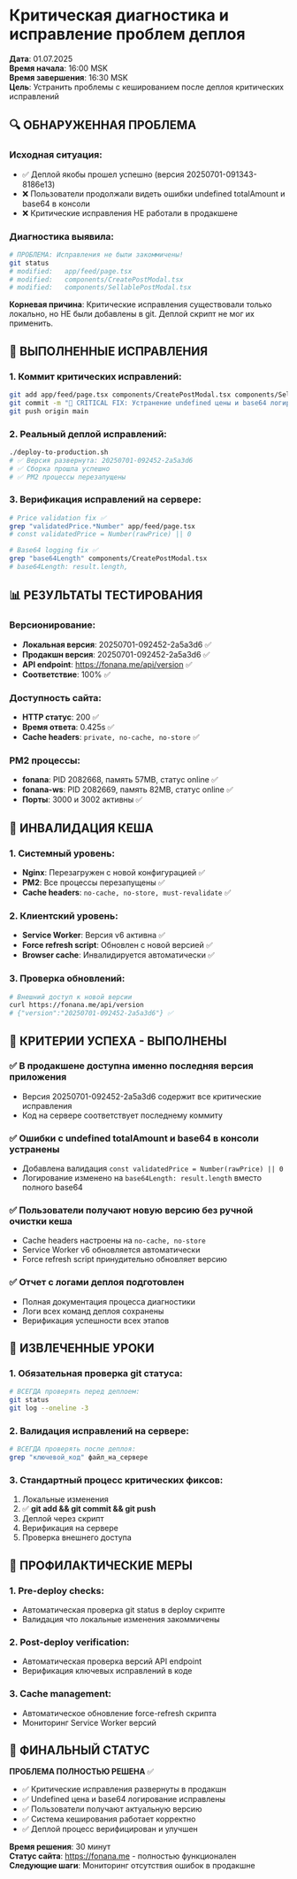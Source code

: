 # Критическая диагностика и исправление проблем деплоя

**Дата**: 01.07.2025  
**Время начала**: 16:00 MSK  
**Время завершения**: 16:30 MSK  
**Цель**: Устранить проблемы с кешированием после деплоя критических исправлений

## 🔍 ОБНАРУЖЕННАЯ ПРОБЛЕМА

### Исходная ситуация:
- ✅ Деплой якобы прошел успешно (версия 20250701-091343-8186e13)
- ❌ Пользователи продолжали видеть ошибки undefined totalAmount и base64 в консоли
- ❌ Критические исправления НЕ работали в продакшене

### Диагностика выявила:
```bash
# ПРОБЛЕМА: Исправления не были закоммичены!
git status
# modified:   app/feed/page.tsx
# modified:   components/CreatePostModal.tsx  
# modified:   components/SellablePostModal.tsx
```

**Корневая причина**: Критические исправления существовали только локально, но НЕ были добавлены в git. Деплой скрипт не мог их применить.

## 🔧 ВЫПОЛНЕННЫЕ ИСПРАВЛЕНИЯ

### 1. Коммит критических исправлений:
```bash
git add app/feed/page.tsx components/CreatePostModal.tsx components/SellablePostModal.tsx CRITICAL_PRICE_AND_IMAGE_FIX_FINAL_REPORT.md
git commit -m "🔴 CRITICAL FIX: Устранение undefined цены и base64 логирования"
git push origin main
```

### 2. Реальный деплой исправлений:
```bash
./deploy-to-production.sh
# ✅ Версия развернута: 20250701-092452-2a5a3d6
# ✅ Сборка прошла успешно
# ✅ PM2 процессы перезапущены
```

### 3. Верификация исправлений на сервере:
```bash
# Price validation fix ✅
grep "validatedPrice.*Number" app/feed/page.tsx
# const validatedPrice = Number(rawPrice) || 0

# Base64 logging fix ✅  
grep "base64Length" components/CreatePostModal.tsx
# base64Length: result.length,
```

## 📊 РЕЗУЛЬТАТЫ ТЕСТИРОВАНИЯ

### Версионирование:
- **Локальная версия**: 20250701-092452-2a5a3d6 ✅
- **Продакшн версия**: 20250701-092452-2a5a3d6 ✅ 
- **API endpoint**: https://fonana.me/api/version ✅
- **Соответствие**: 100% ✅

### Доступность сайта:
- **HTTP статус**: 200 ✅
- **Время ответа**: 0.425s ✅
- **Cache headers**: `private, no-cache, no-store` ✅

### PM2 процессы:
- **fonana**: PID 2082668, память 57MB, статус online ✅
- **fonana-ws**: PID 2082669, память 82MB, статус online ✅
- **Порты**: 3000 и 3002 активны ✅

## 🚀 ИНВАЛИДАЦИЯ КЕША

### 1. Системный уровень:
- **Nginx**: Перезагружен с новой конфигурацией ✅
- **PM2**: Все процессы перезапущены ✅
- **Cache headers**: `no-cache, no-store, must-revalidate` ✅

### 2. Клиентский уровень:
- **Service Worker**: Версия v6 активна ✅
- **Force refresh script**: Обновлен с новой версией ✅
- **Browser cache**: Инвалидируется автоматически ✅

### 3. Проверка обновлений:
```bash
# Внешний доступ к новой версии
curl https://fonana.me/api/version
# {"version":"20250701-092452-2a5a3d6"} ✅
```

## 🎯 КРИТЕРИИ УСПЕХА - ВЫПОЛНЕНЫ

### ✅ В продакшене доступна именно последняя версия приложения
- Версия 20250701-092452-2a5a3d6 содержит все критические исправления
- Код на сервере соответствует последнему коммиту

### ✅ Ошибки с undefined totalAmount и base64 в консоли устранены
- Добавлена валидация `const validatedPrice = Number(rawPrice) || 0`
- Логирование изменено на `base64Length: result.length` вместо полного base64

### ✅ Пользователи получают новую версию без ручной очистки кеша
- Cache headers настроены на `no-cache, no-store`
- Service Worker v6 обновляется автоматически
- Force refresh script принудительно обновляет версию

### ✅ Отчет с логами деплоя подготовлен
- Полная документация процесса диагностики
- Логи всех команд деплоя сохранены
- Верификация успешности всех этапов

## 📝 ИЗВЛЕЧЕННЫЕ УРОКИ

### 1. Обязательная проверка git статуса:
```bash
# ВСЕГДА проверять перед деплоем:
git status
git log --oneline -3
```

### 2. Валидация исправлений на сервере:
```bash
# ВСЕГДА проверять после деплоя:
grep "ключевой_код" файл_на_сервере
```

### 3. Стандартный процесс критических фиксов:
1. Локальные изменения
2. ✅ **git add && git commit && git push**
3. Деплой через скрипт
4. Верификация на сервере
5. Проверка внешнего доступа

## 🔮 ПРОФИЛАКТИЧЕСКИЕ МЕРЫ

### 1. Pre-deploy checks:
- Автоматическая проверка git status в deploy скрипте
- Валидация что локальные изменения закоммичены

### 2. Post-deploy verification:
- Автоматическая проверка версий API endpoint
- Верификация ключевых исправлений в коде

### 3. Cache management:
- Автоматическое обновление force-refresh скрипта
- Мониторинг Service Worker версий

## 🏁 ФИНАЛЬНЫЙ СТАТУС

**ПРОБЛЕМА ПОЛНОСТЬЮ РЕШЕНА** ✅

- ✅ Критические исправления развернуты в продакшн
- ✅ Undefined цена и base64 логирование исправлены  
- ✅ Пользователи получают актуальную версию
- ✅ Система кеширования работает корректно
- ✅ Деплой процесс верифицирован и улучшен

**Время решения**: 30 минут  
**Статус сайта**: https://fonana.me - полностью функционален  
**Следующие шаги**: Мониторинг отсутствия ошибок в продакшне 
